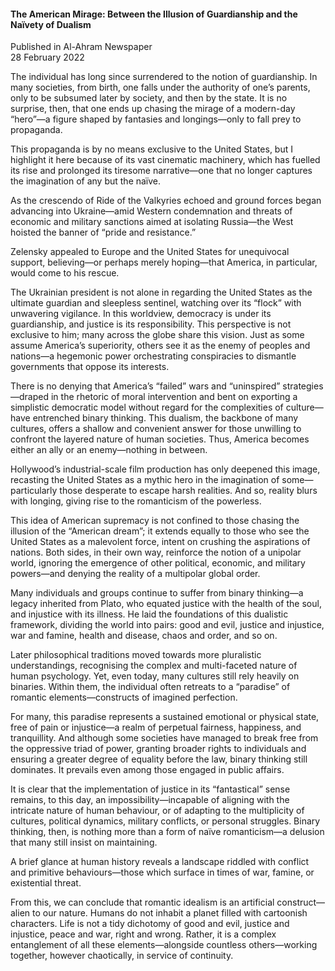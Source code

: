 <h4>The American Mirage: Between the Illusion of Guardianship and the Naïvety of Dualism</h4>


Published in Al-Ahram Newspaper
<br>
28 February 2022


The individual has long since surrendered to the notion of guardianship. In many societies, from birth, one falls under the authority of one’s parents, only to be subsumed later by society, and then by the state. It is no surprise, then, that one ends up chasing the mirage of a modern-day “hero”—a figure shaped by fantasies and longings—only to fall prey to propaganda.

This propaganda is by no means exclusive to the United States, but I highlight it here because of its vast cinematic machinery, which has fuelled its rise and prolonged its tiresome narrative—one that no longer captures the imagination of any but the naïve.

As the crescendo of Ride of the Valkyries echoed and ground forces began advancing into Ukraine—amid Western condemnation and threats of economic and military sanctions aimed at isolating Russia—the West hoisted the banner of “pride and resistance.”

Zelensky appealed to Europe and the United States for unequivocal support, believing—or perhaps merely hoping—that America, in particular, would come to his rescue.

The Ukrainian president is not alone in regarding the United States as the ultimate guardian and sleepless sentinel, watching over its “flock” with unwavering vigilance. In this worldview, democracy is under its guardianship, and justice is its responsibility. This perspective is not exclusive to him; many across the globe share this vision. Just as some assume America’s superiority, others see it as the enemy of peoples and nations—a hegemonic power orchestrating conspiracies to dismantle governments that oppose its interests.

There is no denying that America’s “failed” wars and “uninspired” strategies—draped in the rhetoric of moral intervention and bent on exporting a simplistic democratic model without regard for the complexities of culture—have entrenched binary thinking. This dualism, the backbone of many cultures, offers a shallow and convenient answer for those unwilling to confront the layered nature of human societies. Thus, America becomes either an ally or an enemy—nothing in between.

Hollywood’s industrial-scale film production has only deepened this image, recasting the United States as a mythic hero in the imagination of some—particularly those desperate to escape harsh realities. And so, reality blurs with longing, giving rise to the romanticism of the powerless.

This idea of American supremacy is not confined to those chasing the illusion of the “American dream”; it extends equally to those who see the United States as a malevolent force, intent on crushing the aspirations of nations. Both sides, in their own way, reinforce the notion of a unipolar world, ignoring the emergence of other political, economic, and military powers—and denying the reality of a multipolar global order.

Many individuals and groups continue to suffer from binary thinking—a legacy inherited from Plato, who equated justice with the health of the soul, and injustice with its illness. He laid the foundations of this dualistic framework, dividing the world into pairs: good and evil, justice and injustice, war and famine, health and disease, chaos and order, and so on.

Later philosophical traditions moved towards more pluralistic understandings, recognising the complex and multi-faceted nature of human psychology. Yet, even today, many cultures still rely heavily on binaries. Within them, the individual often retreats to a “paradise” of romantic elements—constructs of imagined perfection.

For many, this paradise represents a sustained emotional or physical state, free of pain or injustice—a realm of perpetual fairness, happiness, and tranquillity. And although some societies have managed to break free from the oppressive triad of power, granting broader rights to individuals and ensuring a greater degree of equality before the law, binary thinking still dominates. It prevails even among those engaged in public affairs.

It is clear that the implementation of justice in its “fantastical” sense remains, to this day, an impossibility—incapable of aligning with the intricate nature of human behaviour, or of adapting to the multiplicity of cultures, political dynamics, military conflicts, or personal struggles. Binary thinking, then, is nothing more than a form of naïve romanticism—a delusion that many still insist on maintaining.

A brief glance at human history reveals a landscape riddled with conflict and primitive behaviours—those which surface in times of war, famine, or existential threat.

From this, we can conclude that romantic idealism is an artificial construct—alien to our nature. Humans do not inhabit a planet filled with cartoonish characters. Life is not a tidy dichotomy of good and evil, justice and injustice, peace and war, right and wrong. Rather, it is a complex entanglement of all these elements—alongside countless others—working together, however chaotically, in service of continuity.

